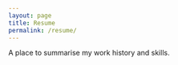 ```yaml
---
layout: page
title: Resume
permalink: /resume/
---
```


A place to summarise my work history and skills.
